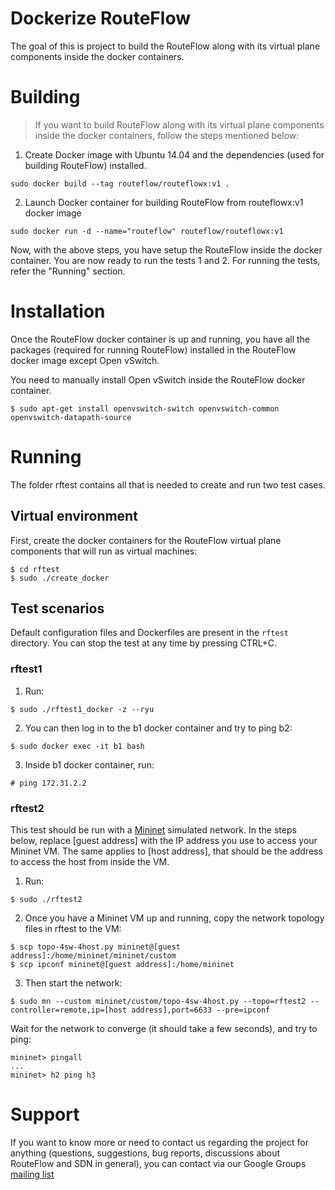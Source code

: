 # Dockerize RouteFlow

The goal of this is project to build the RouteFlow along with its virtual plane components inside the docker containers. 

# Building

> If you want to build RouteFlow along with its virtual plane components inside the docker containers, follow the steps mentioned below:

1. Create Docker image with Ubuntu 14.04 and the dependencies (used for building RouteFlow) installed.
```
sudo docker build --tag routeflow/routeflowx:v1 .
```

2. Launch Docker container for building RouteFlow from routeflowx:v1 docker image
```
sudo docker run -d --name="routeflow" routeflow/routeflowx:v1
```

Now, with the above steps, you have setup the RouteFlow inside the docker container. 
You are now ready to run the tests 1 and 2. For running the tests, refer the "Running" section.


# Installation
Once the RouteFlow docker container is up and running, you have all the packages (required for running RouteFlow) installed in the RouteFlow docker image except Open vSwitch.

You need to manually install Open vSwitch inside the RouteFlow docker container. 
```
$ sudo apt-get install openvswitch-switch openvswitch-common openvswitch-datapath-source
```


# Running

The folder rftest contains all that is needed to create and run two test cases.

## Virtual environment

First, create the docker containers for the RouteFlow virtual plane components that will run as virtual machines:
```
$ cd rftest
$ sudo ./create_docker
```

## Test scenarios

Default configuration files and Dockerfiles are present in the `rftest` directory.
You can stop the test at any time by pressing CTRL+C.

### rftest1

1. Run:
```
$ sudo ./rftest1_docker -z --ryu
```

2. You can then log in to the b1 docker container and try to ping b2:
```
$ sudo docker exec -it b1 bash
```

3. Inside b1 docker container, run:
```
# ping 172.31.2.2
```

### rftest2
This test should be run with a [Mininet](http://mininet.org/) simulated network.
In the steps below, replace [guest address] with the IP address you use to access your Mininet VM.
The same applies to [host address], that should be the address to access the host from inside the VM.

1. Run:
```
$ sudo ./rftest2
```

2. Once you have a Mininet VM up and running, copy the network topology files in rftest to the VM:
```
$ scp topo-4sw-4host.py mininet@[guest address]:/home/mininet/mininet/custom
$ scp ipconf mininet@[guest address]:/home/mininet
```

3. Then start the network:
```
$ sudo mn --custom mininet/custom/topo-4sw-4host.py --topo=rftest2 --controller=remote,ip=[host address],port=6633 --pre=ipconf
```

Wait for the network to converge (it should take a few seconds), and try to ping:
```
mininet> pingall
...
mininet> h2 ping h3
```


# Support
If you want to know more or need to contact us regarding the project for anything (questions, suggestions, bug reports, discussions about RouteFlow and SDN in general), you can contact via our Google Groups [mailing list](http://groups.google.com/group/routeflow-discuss?hl=en_US)

